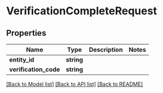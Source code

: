# VerificationCompleteRequest

## Properties
Name | Type | Description | Notes
------------ | ------------- | ------------- | -------------
**entity_id** | **string** |  | 
**verification_code** | **string** |  | 

[[Back to Model list]](../README.md#documentation-for-models) [[Back to API list]](../README.md#documentation-for-api-endpoints) [[Back to README]](../README.md)



